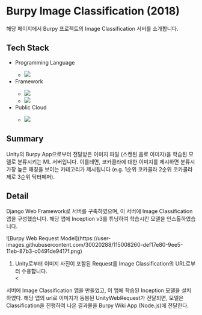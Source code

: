 <h1>Burpy Image Classification (2018)</h1>
<p>해당 페이지에서 Burpy 프로젝트의 Image Classification 서버를 소개합니다.</p>

<h2>Tech Stack</h2>
<ul>
  <li>Programming Language</li>
  <ul>
    <li><img src="https://img.shields.io/badge/Python-3766AB?style=flat-square&logo=Python&logoColor=white"/></li>
  </ul>
  <li>Framework</li>
  <ul>
    <li><img src="https://img.shields.io/badge/Django-092E20?style=flat-square&logo=Django&logoColor=white"/></li>
    <li><img src="https://img.shields.io/badge/TensorFlow-FF6F00?style=flat-square&logo=Tensorflow&logoColor=white"/></li></li>
  </ul>
  <li>Public Cloud</li>
  <ul>
    <li><img src="https://img.shields.io/badge/Heroku Free Account-430098?style=flat-square&logo=Heroku&logoColor=white"/></li></li>
  </ul>
</ul>

<h2>Summary</h2>
<p>Unity의 Burpy App으로부터 전달받은 이미지 파일 (스캔된 음료 이미지)을 학습된 모델로 분류시키는 ML 서버입니다.  이를테면, 코카콜라에 대한 이미지를 제시하면 분류시 가장 높은 매칭을 보이는 카테고리가 제시됩니다 (e.g. 1순위 코카콜라 2순위 코카콜라 제로 3순위 닥터페퍼).</p>

<h2>Detail</h2>
<p>Django Web Framework로 서버를 구축하였으며, 이 서버에 Image Classification 앱을 구성했습니다.
해당 앱에 Inception v3를 튜닝하여 학습시킨 모델을 인스톨하였습니다.</p>
![Burpy Web Request Model](https://user-images.githubusercontent.com/30020288/115008260-def17e80-9ee5-11eb-87b3-c0491de9417f.png)
<ol>
  <li>Unity로부터 이미지 사진이 포함된 Request를 Image Classification의 URL로부터 수용합니다.</li>
  <
</ol>
서버에 Image Classification 앱을 만들었고, 이 앱에 학습된 Inception 모델을 설치하였다.
해당 앱의 url로 이미지가 동봉된 UnityWebRequest가 전달되면, 모델은 Classification을 진행하여 나온 결과물을 Burpy Wiki App (Node.js)에 전달한다.
